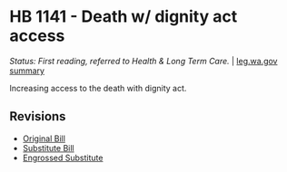 # HB 1141 - Death w/ dignity act access
*Status: First reading, referred to Health & Long Term Care.* | [leg.wa.gov summary](https://app.leg.wa.gov/billsummary?BillNumber=1141&Year=2021)

Increasing access to the death with dignity act.

## Revisions
* [Original Bill](1/)
* [Substitute Bill](S/)
* [Engrossed Substitute](S.E/)